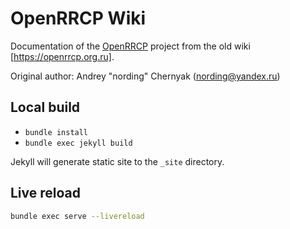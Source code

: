# OpenRRCP Wiki

Documentation of the [OpenRRCP] project from the old wiki [https://openrrcp.org.ru].

Original author: Andrey "nording" Chernyak (nording@yandex.ru)

## Local build

* `bundle install`
* `bundle exec jekyll build`

Jekyll will generate static site to the `_site` directory.

## Live reload

```sh
bundle exec serve --livereload
```

[OpenRRCP]: https://github.com/illarionov/OpenRRCP
